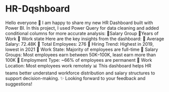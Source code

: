 # HR-Dqshboard
Hello everyone 👋
I am happy to share my new HR Dashboard built with Power BI.
 In this project, I used Power Query for data cleaning and added conditional columns for more accurate analysis:
 🔹Salary Group
 🔹Years of Work
 🔹 Work state 
Here are the key insights from the dashboard:
🔹 Average Salary: 72.48K
 🔹 Total Employees: 276
 🔹 Hiring Trend: Highest in 2019, lowest in 2021
 🔹 Work State: Majority of employees are full-time
 🔹 Salary Groups: Most employees earn between 50K–100K, least earn more than 100K
 🔹 Employment Type: ~66% of employees are permanent
 🔹 Work Location: Most employees work remotely
📊 This dashboard helps HR teams better understand workforce distribution and salary structures to support decision-making.
✨ Looking forward to your feedback and suggestions!
